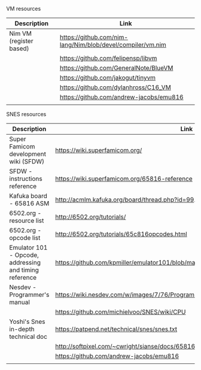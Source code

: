 VM resources

| Description                                            | Link                                                                                  |
| ------------------------------------------------------ | ------------------------------------------------------------------------------------- |
| Nim VM (register based)                                | https://github.com/nim-lang/Nim/blob/devel/compiler/vm.nim                            |
|                                                        | https://github.com/felipensp/libvm                                                    |
|                                                        | https://github.com/GeneralNote/BlueVM                                                 |
|                                                        | https://github.com/jakogut/tinyvm                                                     |
|                                                        | https://github.com/dylanhross/C16_VM                                                  |
|                                                        | https://github.com/andrew-jacobs/emu816                                               |
|                                                        |                                                                                       |



SNES resources

| Description                                            | Link                                                                                  |
| ------------------------------------------------------ | ------------------------------------------------------------------------------------- |
| Super Famicom development wiki (SFDW)                  | https://wiki.superfamicom.org/                                                        |
| SFDW - instructions reference                          | https://wiki.superfamicom.org/65816-reference                                         |
| Kafuka board - 65816 ASM                               | http://acmlm.kafuka.org/board/thread.php?id=99.                                       |
| 6502.org - resource list                               | http://6502.org/tutorials/                                                            |
| 6502.org - opcode list                                 | http://6502.org/tutorials/65c816opcodes.html                                          |
| Emulator 101 - Opcode, addressing and timing reference | https://github.com/kpmiller/emulator101/blob/master/Generate6502Reference/6502ops.csv |
| Nesdev - Programmer's manual                           | https://wiki.nesdev.com/w/images/7/76/Programmanual.pdf                               |
|                                                        | https://github.com/michielvoo/SNES/wiki/CPU                                           |
| Yoshi's Snes in-depth technical doc                    | https://patpend.net/technical/snes/snes.txt                                           |
|                                                        | http://softpixel.com/~cwright/sianse/docs/65816NFO.HTM                                |
|                                                        | https://github.com/andrew-jacobs/emu816                                               |
|                                                        |                                                                                       |

